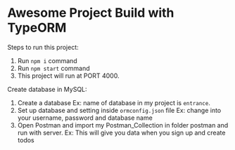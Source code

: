 # Awesome Project Build with TypeORM

Steps to run this project:

1. Run `npm i` command
2. Run `npm start` command
3. This project will run at PORT 4000.


Create database in MySQL:
1. Create a database
Ex: name of database in my project is `entrance`.
2. Set up database and setting inside `ormconfig.json` file
Ex: change into your username, password and database name
3. Open Postman and import my Postman_Collection in folder postman and run with server.
Ex: This will give you data when you sign up and create todos